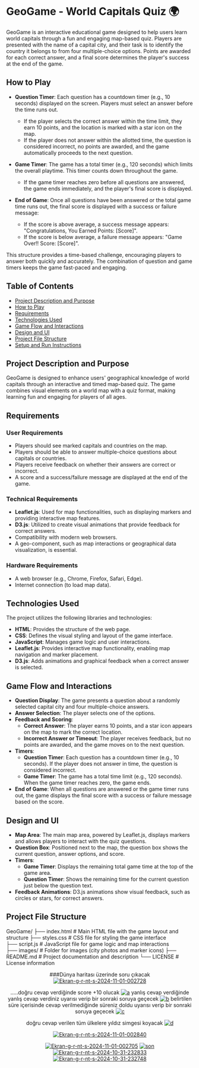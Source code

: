 # GeoGame - World Capitals Quiz 🌍

GeoGame is an interactive educational game designed to help users learn world capitals through a fun and engaging map-based quiz. Players are presented with the name of a capital city, and their task is to identify the country it belongs to from four multiple-choice options. Points are awarded for each correct answer, and a final score determines the player's success at the end of the game.

## How to Play

- **Question Timer**: Each question has a countdown timer (e.g., 10 seconds) displayed on the screen. Players must select an answer before the time runs out.  
  - If the player selects the correct answer within the time limit, they earn 10 points, and the location is marked with a star icon on the map.
  - If the player does not answer within the allotted time, the question is considered incorrect, no points are awarded, and the game automatically proceeds to the next question.

- **Game Timer**: The game has a total timer (e.g., 120 seconds) which limits the overall playtime. This timer counts down throughout the game.  
  - If the game timer reaches zero before all questions are answered, the game ends immediately, and the player's final score is displayed.

- **End of Game**: Once all questions have been answered or the total game time runs out, the final score is displayed with a success or failure message:  
  - If the score is above average, a success message appears: "Congratulations, You Earned Points: [Score]".
  - If the score is below average, a failure message appears: "Game Over!! Score: [Score]".

This structure provides a time-based challenge, encouraging players to answer both quickly and accurately. The combination of question and game timers keeps the game fast-paced and engaging.

## Table of Contents

- [Project Description and Purpose](#project-description-and-purpose)
- [How to Play](#how-to-play)
- [Requirements](#requirements)
- [Technologies Used](#technologies-used)
- [Game Flow and Interactions](#game-flow-and-interactions)
- [Design and UI](#design-and-ui)
- [Project File Structure](#project-file-structure)
- [Setup and Run Instructions](#setup-and-run-instructions)

## Project Description and Purpose

GeoGame is designed to enhance users' geographical knowledge of world capitals through an interactive and timed map-based quiz. The game combines visual elements on a world map with a quiz format, making learning fun and engaging for players of all ages.

## Requirements

### User Requirements

- Players should see marked capitals and countries on the map.
- Players should be able to answer multiple-choice questions about capitals or countries.
- Players receive feedback on whether their answers are correct or incorrect.
- A score and a success/failure message are displayed at the end of the game.

### Technical Requirements

- **Leaflet.js**: Used for map functionalities, such as displaying markers and providing interactive map features.
- **D3.js**: Utilized to create visual animations that provide feedback for correct answers.
- Compatibility with modern web browsers.
- A geo-component, such as map interactions or geographical data visualization, is essential.

### Hardware Requirements

- A web browser (e.g., Chrome, Firefox, Safari, Edge).
- Internet connection (to load map data).

## Technologies Used

The project utilizes the following libraries and technologies:

- **HTML**: Provides the structure of the web page.
- **CSS**: Defines the visual styling and layout of the game interface.
- **JavaScript**: Manages game logic and user interactions.
- **Leaflet.js**: Provides interactive map functionality, enabling map navigation and marker placement.
- **D3.js**: Adds animations and graphical feedback when a correct answer is selected.

## Game Flow and Interactions

- **Question Display**: The game presents a question about a randomly selected capital city and four multiple-choice answers.
- **Answer Selection**: The player selects one of the options.
- **Feedback and Scoring**:  
  - **Correct Answer**: The player earns 10 points, and a star icon appears on the map to mark the correct location.
  - **Incorrect Answer or Timeout**: The player receives feedback, but no points are awarded, and the game moves on to the next question.
- **Timers**:  
  - **Question Timer**: Each question has a countdown timer (e.g., 10 seconds). If the player does not answer in time, the question is considered incorrect.
  - **Game Timer**: The game has a total time limit (e.g., 120 seconds). When the game timer reaches zero, the game ends.
- **End of Game**: When all questions are answered or the game timer runs out, the game displays the final score with a success or failure message based on the score.

## Design and UI

- **Map Area**: The main map area, powered by Leaflet.js, displays markers and allows players to interact with the quiz questions.
- **Question Box**: Positioned next to the map, the question box shows the current question, answer options, and score.
- **Timers**:  
  - **Game Timer**: Displays the remaining total game time at the top of the game area.
  - **Question Timer**: Shows the remaining time for the current question just below the question text.
- **Feedback Animations**: D3.js animations show visual feedback, such as circles or stars, for correct answers.

## Project File Structure
GeoGame/  ├── index.html # Main HTML file with the game layout and structure 
          ├── styles.css # CSS file for styling the game interface     
          ├── script.js # JavaScript file for game logic and map interactions   
          ├── images/ # Folder for images (city photos and marker icons) 
          ├── README.md # Project documentation and description └── LICENSE # License information


<div align="center">
  
###Dünya haritası üzerinde soru çıkacak
<a href="https://ibb.co/6wHJB0d"><img src="https://i.ibb.co/NC9nS24/Ekran-g-r-nt-s-2024-11-01-002728.jpg" alt="Ekran-g-r-nt-s-2024-11-01-002728" border="0"></a>


.....doğru cevap verdiğinde score +10 olucak
<a href="https://ibb.co/Qv24nyX"><img src="https://i.ibb.co/s90ZQ8t/a.jpg" alt="a" border="0"></a>
yanlış cevap verdiğinde yanlış cevap verdiniz uyarısı verip bir sonraki soruya geçecek
<a href="https://ibb.co/6rtDqvn"><img src="https://i.ibb.co/0m9YzBD/b.jpg" alt="b" border="0"></a>
belirtilen süre içerisinde cevap verilmediğinde süreniz doldu uyarısı verip bir sonraki soruya geçecek
<a href="https://ibb.co/CWm5X7N"><img src="https://i.ibb.co/XVjZdsN/c.jpg" alt="c" border="0"></a>

doğru cevap verilen tüm ülkelere yıldız simgesi koyacak
<a href="https://ibb.co/FK4wYpG"><img src="https://i.ibb.co/vH4Pd92/d.jpg" alt="d" border="0"></a>


<a href="https://ibb.co/927zJwZ"><img src="https://i.ibb.co/XpqN9yY/Ekran-g-r-nt-s-2024-11-01-002840.jpg" alt="Ekran-g-r-nt-s-2024-11-01-002840" border="0"></a>

<a href="https://ibb.co/2j1y2GM"><img src="https://i.ibb.co/9qkNXQ4/Ekran-g-r-nt-s-2024-11-01-002705.jpg" alt="Ekran-g-r-nt-s-2024-11-01-002705" border="0"></a>
<a href="https://ibb.co/WPR6cR5"><img src="https://i.ibb.co/hZTyKT9/son.jpg" alt="son" border="0"></a>
<a href="https://ibb.co/vZvNsPP"><img src="https://i.ibb.co/jgZCVMM/Ekran-g-r-nt-s-2024-10-31-232833.jpg" alt="Ekran-g-r-nt-s-2024-10-31-232833" border="0"></a>
<a href="https://ibb.co/dtmLmZB"><img src="https://i.ibb.co/5kKnKZT/Ekran-g-r-nt-s-2024-10-31-232748.jpg" alt="Ekran-g-r-nt-s-2024-10-31-232748" border="0"></a>
</div>

